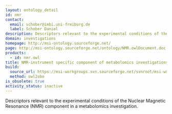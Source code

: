 ```yaml
---
layout: ontology_detail
id: nmr
contact:
  email: schober@imbi.uni-freiburg.de
  label: Schober Daniel
description: Descriptors relevant to the experimental conditions of the Nuclear Magnetic Resonance (NMR) component in a metabolomics investigation.
domain: investigations
homepage: http://msi-ontology.sourceforge.net/
page: http://msi-ontology.sourceforge.net/ontology/NMR.owlDocument.doc
products:
  - id: nmr.owl
title: NMR-instrument specific component of metabolomics investigations
build:
  source_url: https://msi-workgroups.svn.sourceforge.net/svnroot/msi-workgroups/ontology/NMR.owl
  method: owl2obo
is_obsolete: true
activity_status: inactive
---
```


Descriptors relevant to the experimental conditions of the Nuclear Magnetic Resonance (NMR) component in a metabolomics investigation.
